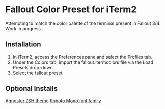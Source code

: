 # Fallout Color Preset for iTerm2

Attempting to match the color palette of the terminal present in Fallout 3/4. Work in progress.

## Installation

1. In iTerm2, access the Preferences pane and select the Profiles tab.
2. Under the Colors tab, import the fallout.itermcolors file via the Load Presets drop-down.
3. Select the fallout preset

## Optional Installs

[Agnoster ZSH theme](https://github.com/agnoster/agnoster-zsh-theme)
[Roboto Mono font family](https://github.com/powerline/fonts/tree/master/RobotoMono)